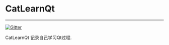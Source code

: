 # CatLearnQt

-----------

[![Gitter](https://badges.gitter.im/CatLearnQt/community.svg)](https://gitter.im/CatLearnQt/community?utm_source=badge&utm_medium=badge&utm_campaign=pr-badge)

CatLearnQt 记录自己学习Qt过程.

